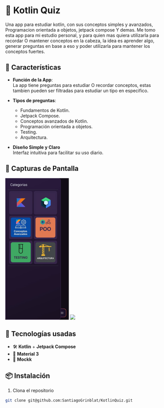 # 📱 Kotlin Quiz

Una app para estudiar kotlin, con sus conceptos simples y avanzados, Programacion orientada a objetos, jetpack compose Y demas.
Me tomo esta app para mi estudio personal, y para quien mas quiera utilizarla para recordar O mantener conceptos en la cabeza, la idea es aprender algo, generar preguntas en base a eso y poder utilizarla para mantener los conceptos fuertes.


## 🚀 Características

- **Función de la App**:  
  La app tiene preguntas para estudiar O recordar conceptos, estas tambien pueden ser filtradas para estudiar un tipo en especifico.

- **Tipos de preguntas**:
    - Fundamentos de Kotlin.
    - Jetpack Compose.
    - Conceptos avanzados de Kotlin.
    - Programación orientada a objetos.
    - Testing.
    - Arquitectura.

- **Diseño Simple y Claro**  
  Interfaz intuitiva para facilitar su uso diario.

## 📸 Capturas de Pantalla

<p float="left">
  <img src="https://github.com/SantiagoGrinblat/KotlinQuiz/blob/f9500b3e2e10fb10b8f77e467360440ed5d4eec7/imagen1.jpeg" width="200" />
  <img src="https://github.com/SantiagoGrinblat/KotlinQuiz/blob/7e539b19e6904dad66456e5f50f6847828ebf536/imagen2.jpeg" width="200" />
</p>

## 🧰 Tecnologías usadas

- 🛠️ **Kotlin** + **Jetpack Compose**
- 🌙 **Material 3**
- 🧪 **Mockk**

## 📦 Instalación

1. Clona el repositorio

```bash
git clone git@github.com:SantiagoGrinblat/KotlinQuiz.git
